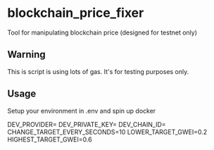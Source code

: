 # blockchain_price_fixer
Tool for manipulating blockchain price (designed for testnet only)

## Warning

This is script is using lots of gas. It's for testing purposes only.

## Usage

Setup your environment in .env and spin up docker

DEV_PROVIDER=
DEV_PRIVATE_KEY=
DEV_CHAIN_ID=
CHANGE_TARGET_EVERY_SECONDS=10
LOWER_TARGET_GWEI=0.2
HIGHEST_TARGET_GWEI=0.6
